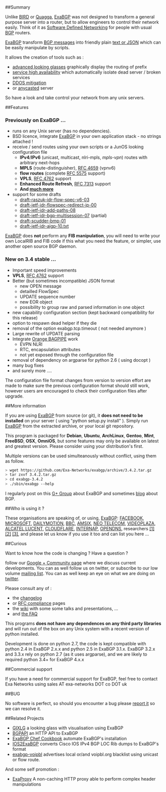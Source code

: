 ##Summary

Unlike [BIRD](http://bird.network.cz/) or [Quagga](http://www.quagga.net/), [ExaBGP](http://github.com/Exa-Networks/exabgp) was not designed to transform a general purpose server into a router, but to allow engineers to control their network easily.
Think of it as [Software Defined Networking](http://www.wired.com/wiredenterprise/2012/04/going-with-the-flow-google/) for people with usual [BGP](http://tools.ietf.org/html/rfc4271) routers.

[ExaBGP](http://github.com/Exa-Networks/exabgp) transform [BGP messages](http://thomas.mangin.com/data/pdf/UKNOF%2015%20-%20Mangin%20-%20Naked%20BGP.pdf) into friendly plain [text or JSON](https://github.com/Exa-Networks/exabgp/wiki/Controlling-ExaBGP-:-API-for-received-messages) which can be easily manipulate by scripts.

It allows the creation of tools such as :
 * [advanced looking glasses](https://code.google.com/p/gixlg/wiki/sample_maps) graphically display the routing of prefix
 * [service high availability](http://vincent.bernat.im/en/blog/2013-exabgp-highavailability.html) which automatically isolate dead server / broken services
 * [DDOS mitigation](http://perso.nautile.fr/prez/fgabut-flowspec-frnog-final.pdf)
 * or [anycasted](http://blog.iweb-hosting.co.uk/blog/2012/01/27/using-bgp-to-serve-high-availability-dns/) server

So have a look and take control your network from any unix servers.

##Features

### Previously on ExaBGP ...

 * runs on any Unix server (has no dependencies).
 * BSD licence, integrate [ExaBGP](http://github.com/Exa-Networks/exabgp) in your own application stack - no strings attached !
 * receive / send routes using your own scripts or a JunOS looking configuration file
   * **IPv4**/**IPv6** (unicast, multicast, nlri-mpls, *mpls-vpn*) routes with arbitrary next-hops
   * **MPLS** (route-distinguisher), [RFC 4659](http://tools.ietf.org/html/rfc4659) (vpnv6)
   * **flow routes** (complete [RFC 5575](http://tools.ietf.org/html/rfc5575) support)
   * **VPLS**, [RFC 4762](http://tools.ietf.org/html/rfc4762) support
   * **Enhanced Route Refresh**, [RFC 7313](http://tools.ietf.org/html/rfc7313) support
   * **And [much more](https://github.com/Exa-Networks/exabgp/wiki/RFC-Information)**
 * support for some drafts
   * [draft-raszuk-idr-flow-spec-v6-03](http://tools.ietf.org/html/draft-ietf-idr-flow-spec-v6-03)
   * [draft-ietf-idr-flowspec-redirect-ip-00](http://tools.ietf.org/html/draft-ietf-idr-flowspec-redirect-ip-00)
   * [draft-ietf-idr-add-paths-08](http://tools.ietf.org/html/draft-ietf-idr-add-paths-08)
   * [draft-ietf-idr-bgp-multisession-07](http://tools.ietf.org/html/draft-ietf-idr-bgp-multisession-07) (partial)
   * [draft-scudder-bmp-01](http://tools.ietf.org/html/draft-scudder-bmp-01)
   * [draft-ietf-idr-aigp-10.txt](http://tools.ietf.org/html/draft-ietf-idr-aigp-10)

[ExaBGP](http://github.com/Exa-Networks/exabgp) does **not** perform any **FIB manipulation**, you will need to write your own LocalRIB and FIB code if this what you need the feature, or simpler, use another open source BGP daemon.

### New on 3.4 stable ...
 * Important speed improvements
 * **VPLS**, [RFC 4762](http://tools.ietf.org/html/rfc4762) support
 * Better (but sometimes incompatible) JSON format
   * new OPEN message
   * detailled FlowSpec
   * UPDATE sequence number
   * new EOR object
   * possibility to group raw and parsed information in one object
 * new capability configuration section (kept backward compatibility for this release)
 * option to respawn dead helper if they die
 * removal of the option exabgp.tcp.timeout ( not needed anymore )
 * Large rewrite of UPDATE parsing
 * Integrate [Orange BAGPIPE](https://github.com/Orange-OpenSource/bagpipe-bgp) work
   * EVPN NLRI
   * RTC, encapsulation attributes
   * not yet exposed through the configuration file
 * removal of dependency on argparse for python 2.6 ( using docopt )
 * many bug fixes
 * and surely more ....

The configuration file format changes from version to version effort are made to make sure the previous configuration format should still work, however users are encouraged to check their configuration files after upgrade.

##More information

If you are using [ExaBGP](http://github.com/Exa-Networks/exabgp) from source (or git), it **does not need to be installed** on your server ( using "python setup.py install" ). Simply run [ExaBGP](http://github.com/Exa-Networks/exabgp) from the extracted archive, or your local git repository.

This program is packaged for **Debian**, **Ubuntu**, **ArchLinux**, **Gentoo**, **Mint**, **FreeBSD**, **OSX**, **OmniOS**, but some features may only be available on latest and greatest version. Please consider using your distribution's first.

Multiple versions can be used simulteanously without conflict, using them as follow.

```sh
> wget https://github.com/Exa-Networks/exabgp/archive/3.4.2.tar.gz
> tar zxvf 3.4.2.tar.gz
> cd exabgp-3.4.2
> ./sbin/exabgp --help
```

I regularly post on this [G+ Group](https://plus.google.com/u/0/communities/108249711110699351497) about ExaBGP and sometimes [blog](http://thomas.mangin.com/categories/networking.html) about BGP.

##Who is using it ?

These organisations are speaking of, or using, [ExaBGP](http://github.com/Exa-Networks/exabgp):
[FACEBOOK](http://velocityconf.com/velocity2013/public/schedule/detail/28410),
[MICROSOFT](http://www.nanog.org/sites/default/files/wed.general.brainslug.lapukhov.20.pdf),
[DAILYMOTION](https://twitter.com/fgabut),
[BBC](http://www.bbc.co.uk/),
[AMSIX](https://ripe64.ripe.net/presentations/49-Follow_Up_AMS-IX_route-server_test_Euro-IX_20th_RIPE64.pdf),
[NEO TELECOM](http://media.frnog.org/FRnOG_18/FRnOG_18-6.pdf),
[VIDEOPLAZA](http://www.videoplaza.com),
[ALCATEL LUCENT](http://www.nanog.org/sites/default/files/wed.general.trafficdiversion.serodio.10.pdf),
[CLOUDFLARE](http://www.slideshare.net/TomPaseka/flowspec-apf-2013),
[INTERNAP](http://www.internap.com/),
[OPENDNS](http://www.opendns.com/),
researchers
[[1]](http://typo3.change-project.eu/fileadmin/publications/Deliverables/CHANGE_Deliverable_D4-3_Revised.pdf)
[[2]](http://www.cs.cornell.edu/projects/quicksilver/public_pdfs/tcpr.pdf)
[[3]](http://docs.di.fc.ul.pt/jspui/bitstream/10455/6703/1/Disserta%C3%A7%C3%A3o%20de%20mestrado%20do%20S%C3%A9rgio%20Miguel%20Geraldes%20de%20oliveira%20Serrano_Nov-2010.pdf),
and please let us know if you use it too and can list you here ...

##Curious

Want to know how the code is changing ? Have a question ?

follow our [Google + Community page](https://plus.google.com/communities/108249711110699351497) where we discuss current developments. You can as well follow us on twitter, or subscribe to our low volume [mailing list](http://groups.google.com/group/exabgp-users).
You can as well keep an eye on what we are doing on [twitter](https://twitter.com/#!/search/exabgp).

Please consult any of :

 * the [changelog](https://raw.github.com/Exa-Networks/exabgp/master/CHANGELOG)
 * or [RFC compliance](https://github.com/Exa-Networks/exabgp/wiki/RFC-Information) pages
 * the [wiki](https://github.com/Exa-Networks/exabgp/wiki) with some some talks and presentations, ...
 * and [the FAQ](https://github.com/Exa-Networks/exabgp/wiki/FAQ)

This programs **does not have any dependences on any third party libraries** and will run out of the box on any Unix system with a recent version of python installed.

Development is done on python 2.7, the code is kept compatible with python 2.4 in ExaBGP 2.x.x and python 2.5 in ExaBGP 3.1.x.
ExaBGP 3.2.x and 3.3.x rely on python 2.7 (as it uses argparse), and we are likely to required python 3.4+ for ExaBGP 4.x.x

##Commercial support

If you have a need for commercial support for ExaBGP, feel free to contact Exa Networks using sales AT exa-networks DOT co DOT uk

##BUG

No software is perfect, so should you encounter a bug please [report it](https://github.com/Exa-Networks/exabgp/issues?labels=bug&page=1&state=open) so we can resolve it.

##Related Projects

 * [GIXLG](https://code.google.com/p/gixlg/) a looking glass with visualisation using ExaBGP
 * [BGPAPI](https://github.com/abh/bgpapi) an HTTP API to ExaBGP
 * [ExaBGP Chef Cookbook](https://github.com/hw-cookbooks/exabgp) automate ExaBGP's installation
 * [IOS2ExaBGP](https://github.com/lochiiconnectivity/ios2exa) converts Cisco IOS IPv4 BGP LOC Rib dumps to ExaBGP's format
 * [exabgp-voipbl](https://github.com/GeertHauwaerts/exabgp-voipbl) advertises local or/and voipbl.org blacklist using unicast or flow route.

And some self promotion :

 * [ExaProxy](https://github.com/Exa-Networks/exaproxy) A non-caching HTTP proxy able to perform complex header manipulations

